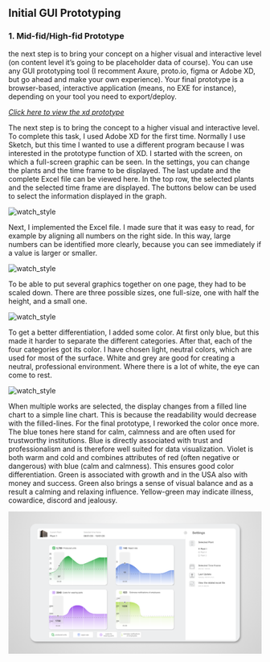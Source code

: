 ## Initial GUI Prototyping

### 1. Mid-fid/High-fid Prototype

the next step is to bring your concept on a higher visual and interactive level (on content level it’s going to be placeholder data of course). You can use any GUI prototyping tool (I recomment Axure, proto.io, figma or Adobe XD, but go ahead and make your own experience). Your final prototype is a browser-based, interactive application (means, no EXE for instance), depending on your tool you need to export/deploy.


[*Click here to view the xd prototype*](https://xd.adobe.com/view/7de112d8-ae48-4e2c-9b42-0384df6460e8-28b2/?fullscreen&hints=off)


The next step is to bring the concept to a higher visual and interactive level.
To complete this task, I used Adobe XD for the first time. Normally I use Sketch, but this time I wanted to use a different program because I was interested in the prototype function of XD.
I started with the screen, on which a full-screen graphic can be seen. In the settings, you can change the plants and the time frame to be displayed. The last update and the complete Excel file can be viewed here.
In the top row, the selected plants and the selected time frame are displayed. The buttons below can be used to select the information displayed in the graph.

![watch_style](assets/mid_settings.png)

Next, I implemented the Excel file. I made sure that it was easy to read, for example by aligning all numbers on the right side. In this way, large numbers can be identified more clearly, because you can see immediately if a value is larger or smaller.

![watch_style](assets/mid_excel.png)

To be able to put several graphics together on one page, they had to be scaled down. There are three possible sizes, one full-size, one with half the height, and a small one.

![watch_style](assets/mid_grafics.png)

To get a better differentiation, I added some color. At first only blue, but this made it harder to separate the different categories. After that, each of the four categories got its color. I have chosen light, neutral colors, which are used for most of the surface. White and grey are good for creating a neutral, professional environment. Where there is a lot of white, the eye can come to rest.

![watch_style](assets/mid_blue_grafics.png)

When multiple works are selected, the display changes from a filled line chart to a simple line chart. This is because the readability would decrease with the filled-lines. 
For the final prototype, I reworked the color once more.
The blue tones here stand for calm, calmness and are often used for trustworthy institutions. Blue is directly associated with trust and professionalism and is therefore well suited for data visualization. Violet is both warm and cold and combines attributes of red (often negative or dangerous) with blue (calm and calmness). This ensures good color differentiation. Green is associated with growth and in the USA also with money and success. Green also brings a sense of visual balance and as a result a calming and relaxing influence. Yellow-green may indicate illness, cowardice, discord and jealousy.

![watch_style](assets/mid_final_grafics_style.png)
